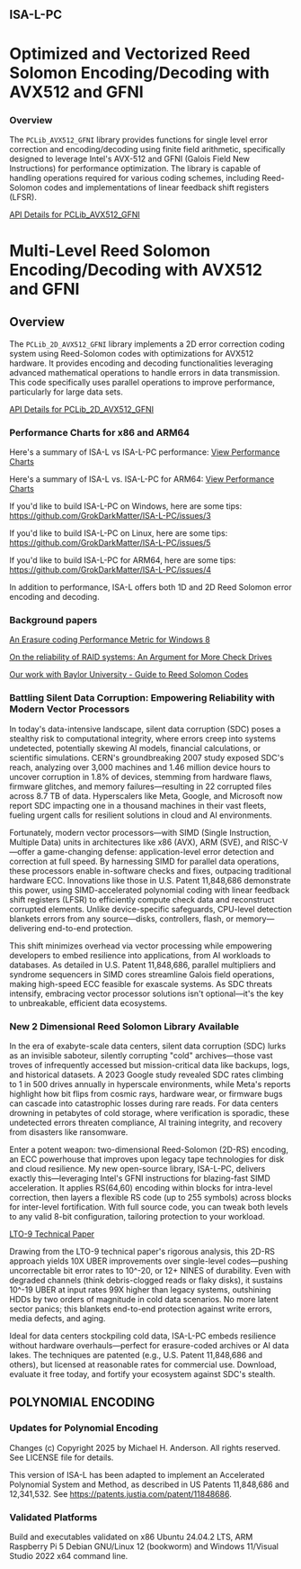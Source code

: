 ISA-L-PC
--------

# Optimized and Vectorized Reed Solomon Encoding/Decoding with AVX512 and GFNI

### Overview 
The `PCLib_AVX512_GFNI` library provides functions for single level error correction and encoding/decoding using finite field arithmetic, specifically designed to leverage Intel's AVX-512 and GFNI (Galois Field New Instructions) for performance optimization. The library is capable of handling operations required for various coding schemes, including Reed-Solomon codes and implementations of linear feedback shift registers (LFSR).

[API Details for PCLib_AVX512_GFNI](https://github.com/GrokDarkMatter/ISA-L-PC/Documentation/PC_Lib_AVX512_GFNI_READ_ME.md)
# Multi-Level Reed Solomon Encoding/Decoding with AVX512 and GFNI
## Overview

The `PCLib_2D_AVX512_GFNI` library implements a 2D error correction coding system using Reed-Solomon codes with optimizations for AVX512 hardware. It provides encoding and decoding functionalities leveraging advanced mathematical operations to handle errors in data transmission. This code specifically uses parallel operations to improve performance, particularly for large data sets.

[API Details for PCLib_2D_AVX512_GFNI](https://github.com/GrokDarkMatter/ISA-L-PC/Documentation/PC_Lib_2D__AVX512_GFNI_READ_ME.md)

### Performance Charts for x86 and ARM64

Here's a summary of ISA-L vs ISA-L-PC performance: [View Performance Charts](https://github.com/GrokDarkMatter/ISA-L-PC/blob/master/ISA-LvISA-L-PC.pdf)

Here's a summary of ISA-L vs. ISA-L-PC for ARM64: [View Performance Charts](https://github.com/GrokDarkMatter/ISA-L-PC/blob/master/ISA-LvISA-L-PC_AARCH64.pdf)

If you'd like to build ISA-L-PC on Windows, here are some tips: https://github.com/GrokDarkMatter/ISA-L-PC/issues/3

If you'd like to build ISA-L-PC on Linux, here are some tips: https://github.com/GrokDarkMatter/ISA-L-PC/issues/5

If you'd like to build ISA-L-PC for ARM64, here are some tips: https://github.com/GrokDarkMatter/ISA-L-PC/issues/4

In addition to performance, ISA-L offers both 1D and 2D Reed Solomon error encoding and decoding.

### Background papers

[An Erasure coding Performance Metric for Windows 8](https://github.com/GrokDarkMatter/ISA-L-PC/blob/master/MathPapers/ECPWin8g.pdf)

[On the reliability of RAID systems: An Argument for More Check Drives](https://github.com/GrokDarkMatter/ISA-L-PC/blob/master/MathPapers/ECRAIDReliability.pdf)


[Our work with Baylor University - Guide to Reed Solomon Codes](https://github.com/GrokDarkMatter/ISA-L-PC/blob/master/MathPapers/BaylorWork-b188a16.pdf)

### Battling Silent Data Corruption: Empowering Reliability with Modern Vector Processors

In today's data-intensive landscape, silent data corruption (SDC) poses a stealthy risk to computational integrity, where errors creep into systems undetected, potentially skewing AI models, financial calculations, or scientific simulations. CERN's groundbreaking 2007 study exposed SDC's reach, analyzing over 3,000 machines and 1.46 million device hours to uncover corruption in 1.8% of devices, stemming from hardware flaws, firmware glitches, and memory failures—resulting in 22 corrupted files across 8.7 TB of data. Hyperscalers like Meta, Google, and Microsoft now report SDC impacting one in a thousand machines in their vast fleets, fueling urgent calls for resilient solutions in cloud and AI environments.

Fortunately, modern vector processors—with SIMD (Single Instruction, Multiple Data) units in architectures like x86 (AVX), ARM (SVE), and RISC-V—offer a game-changing defense: application-level error detection and correction at full speed. By harnessing SIMD for parallel data operations, these processors enable in-software checks and fixes, outpacing traditional hardware ECC. Innovations like those in U.S. Patent 11,848,686 demonstrate this power, using SIMD-accelerated polynomial coding with linear feedback shift registers (LFSR) to efficiently compute check data and reconstruct corrupted elements. Unlike device-specific safeguards, CPU-level detection blankets errors from any source—disks, controllers, flash, or memory—delivering end-to-end protection.

This shift minimizes overhead via vector processing while empowering developers to embed resilience into applications, from AI workloads to databases. As detailed in U.S. Patent 11,848,686, parallel multipliers and syndrome sequencers in SIMD cores streamline Galois field operations, making high-speed ECC feasible for exascale systems. As SDC threats intensify, embracing vector processor solutions isn't optional—it's the key to unbreakable, efficient data ecosystems.

### New 2 Dimensional Reed Solomon Library Available

In the era of exabyte-scale data centers, silent data corruption (SDC) lurks as an invisible saboteur, silently corrupting "cold" archives—those vast troves of infrequently accessed but mission-critical data like backups, logs, and historical datasets. A 2023 Google study revealed SDC rates climbing to 1 in 500 drives annually in hyperscale environments, while Meta's reports highlight how bit flips from cosmic rays, hardware wear, or firmware bugs can cascade into catastrophic losses during rare reads. For data centers drowning in petabytes of cold storage, where verification is sporadic, these undetected errors threaten compliance, AI training integrity, and recovery from disasters like ransomware.

Enter a potent weapon: two-dimensional Reed-Solomon (2D-RS) encoding, an ECC powerhouse that improves upon legacy tape technologies for disk and cloud resilience. My new open-source library, ISA-L-PC, delivers exactly this—leveraging Intel's GFNI instructions for blazing-fast SIMD acceleration. It applies RS(64,60) encoding within blocks for intra-level correction, then layers a flexible RS code (up to 255 symbols) across blocks for inter-level fortification. With full source code, you can tweak both levels to any valid 8-bit configuration, tailoring protection to your workload.

[LTO-9 Technical Paper](https://github.com/GrokDarkMatter/ISA-L-PC/blob/master/MathPapers/LTO-UBER-Technical-Paper-August-2022.pdf)

Drawing from the LTO-9 technical paper's rigorous analysis, this 2D-RS approach yields 10X UBER improvements over single-level codes—pushing uncorrectable bit error rates to 10^-20, or 12+ NINES of durability. Even with degraded channels (think debris-clogged reads or flaky disks), it sustains 10^-19 UBER at input rates 99X higher than legacy systems, outshining HDDs by two orders of magnitude in cold data scenarios. No more latent sector panics; this blankets end-to-end protection against write errors, media defects, and aging.

Ideal for data centers stockpiling cold data, ISA-L-PC embeds resilience without hardware overhauls—perfect for erasure-coded archives or AI data lakes. The techniques are patented (e.g., U.S. Patent 11,848,686 and others), but licensed at reasonable rates for commercial use. Download, evaluate it free today, and fortify your ecosystem against SDC's stealth.

POLYNOMIAL ENCODING
-------------------

### Updates for Polynomial Encoding

Changes (c) Copyright 2025 by Michael H. Anderson. All rights reserved. See LICENSE file for details.

This version of ISA-L has been adapted to implement an Accelerated Polynomial System and Method, as described in US Patents 11,848,686 and 12,341,532. See https://patents.justia.com/patent/11848686.

### Validated Platforms

Build and executables validated on x86 Ubuntu 24.04.2 LTS, ARM Raspberry Pi 5 Debian GNU/Linux 12 (bookworm) and Windows 11/Visual Studio 2022 x64 command line.
